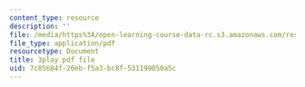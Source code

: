 ```yaml
---
content_type: resource
description: ''
file: /media/https%3A/open-learning-course-data-rc.s3.amazonaws.com/res-8-007-cosmic-origin-of-the-chemical-elements-fall-2019/7c85684f26ebf5a3bc8f531199050a5c_QTJuzevTGkQ.pdf
file_type: application/pdf
resourcetype: Document
title: 3play pdf file
uid: 7c85684f-26eb-f5a3-bc8f-531199050a5c
---
```

